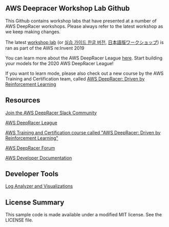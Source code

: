 ## AWS Deepracer Workshop Lab Github

This Github contains workshop labs that have presented at a number of AWS DeepRacer workshops. Please always refer to the latest workshop as we keep making changes.

The latest [workshop lab](https://github.com/aws-samples/aws-deepracer-workshops/tree/master/Workshops/2019-reInvent) (or [실습 가이드 한글 버전](https://github.com/aws-samples/aws-deepracer-workshops/tree/master/Workshops/2019-AWSSummits-AWSDeepRacerService/Lab1/Readme-Korean.md), [日本語版ワークショップ](https://github.com/aws-samples/aws-deepracer-workshops/tree/master/Workshops/2019-AWSSummits-AWSDeepRacerService/Lab1/Readme-Japanese.md)) is ran as part of the AWS re:Invent 2019

You can learn more about the AWS DeepRacer League [here](http://www.deepracerleague.com/). Start building your models for the 2020 AWS DeepRacer League!

If you want to learn mode, please also check out a new course by the AWS Training and Certification team, called [AWS DeepRacer: Driven by Reinforcement Learning](https://www.aws.training/learningobject/wbc?id=32143)

## Resources

[Join the AWS DeepRacer Slack Community](https://deepracer-community.slack.com/)

[AWS DeepRacer League](http://www.deepracerleague.com/)

[AWS Training and Certification course called "AWS DeepRacer: Driven by Reinforcement Learning"](https://www.aws.training/learningobject/wbc?id=32143)

[AWS DeepRacer Forum]( https://forums.aws.amazon.com/forum.jspa?forumID=318)

[AWS Developer Documentation](https://docs.aws.amazon.com/deepracer/index.html#lang/en_us) 

## Developer Tools

[Log Analyzer and
Visualizations](https://github.com/aws-samples/aws-deepracer-workshops/tree/master/log-analysis/)

## License Summary

This sample code is made available under a modified MIT license. See the LICENSE file.
